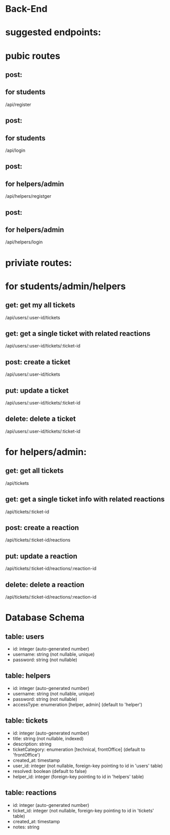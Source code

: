 # Back-End

# suggested endpoints:

# pubic routes

## post:

## for students

/api/register

## post:

## for students

/api/login

## post:

## for helpers/admin

/api/helpers/registger

## post:

## for helpers/admin

/api/helpers/login

# priviate routes:

# for students/admin/helpers

## get: get my all tickets

/api/users/:user-id/tickets

## get: get a single ticket with related reactions

/api/users/:user-id/tickets/:ticket-id

## post: create a ticket

/api/users/:user-id/tickets

## put: update a ticket

/api/users/:user-id/tickets/:ticket-id

## delete: delete a ticket

/api/users/:user-id/tickets/:ticket-id

# for helpers/admin:

## get: get all tickets

/api/tickets

## get: get a single ticket info with related reactions

/api/tickets/:ticket-id

## post: create a reaction

/api/tickets/:ticket-id/reactions

## put: update a reaction

/api/tickets/:ticket-id/reactions/:reaction-id

## delete: delete a reaction

/api/tickets/:ticket-id/reactions/:reaction-id

# Database Schema

## table: **users**

- id: integer (auto-generated number)
- username: string (not nullable, unique)
- password: string (not nullable)

## table: **helpers**

- id: integer (auto-generated number)
- username: string (not nullable, unique)
- password: string (not nullable)
- accessType: enumeration [helper, admin] (default to 'helper')

## table: **tickets**

- id: integer (auto-generated number)
- title: string (not nullable, indexed)
- description: string
- ticketCategory: enumeration [technical, frontOffice] (default to 'frontOffice')
- created_at: timestamp
- user_id: integer (not nullable, foreign-key pointing to id in 'users' table)
- resolved: boolean (default to false)
- helper_id: integer (foreign-key pointing to id in 'helpers' table)

## table: **reactions**

- id: integer (auto-generated number)
- ticket_id: integer (not nullable, foreign-key pointing to id in 'tickets' table)
- created_at: timestamp
- notes: string
